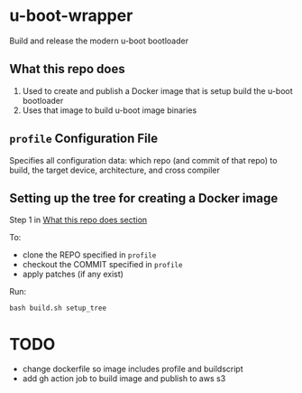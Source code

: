 # u-boot-wrapper

Build and release the modern u-boot bootloader

## What this repo does

1. Used to create and publish a Docker image that is setup build the u-boot bootloader
2. Uses that image to build u-boot image binaries

## `profile` Configuration File

Specifies all configuration data: which repo (and commit of that repo) to build, the target device, architecture, and cross compiler

## Setting up the tree for creating a Docker image

Step 1 in [What this repo does section](#what-this-repo-does)

To: 
- clone the REPO specified in `profile`
- checkout the COMMIT specified in `profile`
- apply patches (if any exist)

Run: 

```
bash build.sh setup_tree
```

# TODO 

- change dockerfile so image includes profile and buildscript
- add gh action job to build image and publish to aws s3